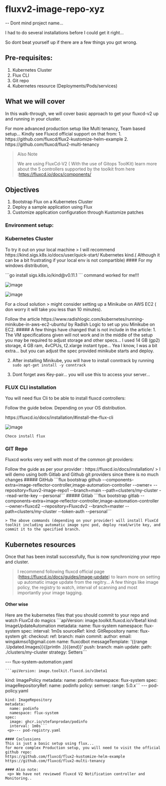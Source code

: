 # fluxv2-image-repo-xyz
-- Dont mind project name... 
 <p> I had to do several installations before I could get it right...
 <p> So dont beat yourself up if there are a few things you got wrong.

## Pre-requisites:
1. Kubernetes Cluster
2. Flux CLI
3. Git repo
4. Kubernetes resource (Deployments/Pods/services)

## What we will cover
In this walk-through, we will cover basic approach to get your fluxcd-v2 up and running in your cluster. 
 <p> For more advanced production setup like Multi tenancy, Team based setup... Kindly see Fluxcd
official support on that from:
1. https://github.com/fluxcd/flux2-kustomize-helm-example
2. https://github.com/fluxcd/flux2-multi-tenancy

> Also Note  <p>We are using FluxCd-V2 ( With the use of Gitops ToolKit) learn more about the 5 controllers supported by the toolkit from here :https://fluxcd.io/docs/components/ 

## Objectives
1. Bootstrap Flux on a Kubernetes Cluster
2. Deploy a sample application using Flux
3. Customize application configuration through Kustomize patches

### Environment setup:
 ### Kubernetes Cluster
 <p> To try it out on your local machine
  > I will recommend https://kind.sigs.k8s.io/docs/user/quick-start/ Kubernetes kind.( Although it can be a bit frustrating if your local env is not compartible)
  #### For my windows distribution,
  <p> ```go install sigs.k8s.io/kind@v0.11.1 ``` command worked for me!!!
 
  ![image](https://user-images.githubusercontent.com/17796294/146667928-85b705b0-25b4-47d0-b1cf-1b3f2e9a8a97.png)

 
 ![image](https://user-images.githubusercontent.com/17796294/146666565-9b9f87c7-61a3-4dbc-80e1-c2605444245d.png)
 
 <p> For a cloud solution
  > might consider setting up a Minikube on AWS EC2 ( don worry it will take you less than 10 minutes).
  <p> Follow the article https://www.radishlogic.com/kubernetes/running-minikube-in-aws-ec2-ubuntu/ by Radish Logic to set up you Minikube on EC2.
 ##### A few things have changed that is not include in the article:
  1. The VM specifications given will not work and in the middle of the setup you may be required to adjust storage and other specs...
  I used 14 GB (gp2) storage, 4 GB ram, 4vCPUs, t2.xlarge instant type... Yea I know, I was a bit extra... but you can adjust the spec provided minikube starts and deploy.
  
  2. After installing Minikube, you will have to install conntrack by running ```sudo apt-get install -y conntrack```
  
  3. Dont forget aws Key-pair... you will use this to access your server...
  
 
 ### FLUX CLI installation
 <p> You will need flux Cli to be able to install fluxcd controllers:
 <p> Follow the guide below. Depending on your OS distribution.
 <p> https://fluxcd.io/docs/installation/#install-the-flux-cli

 ![image](https://user-images.githubusercontent.com/17796294/146667960-632200fe-9308-47c6-a0da-84c5fc50b901.png)

 ```Choco install flux```
 
 ### GIT Repo
  <p> Fluxcd works very well with most of the common git providers: 
  <p> Follow the guide as per your provider : https://fluxcd.io/docs/installation/
 > I will demo using both Gitlab and Github git providers since there is no much changes
  ##### GitHub 
   ```flux bootstrap github --components-extra=image-reflector-controller,image-automation-controller --owner=<git username eg winniegakuru> --repository=fluxv2-image-repo1   --branch=main   --path=clusters/my-cluster  --read-write-key   --personal```
  ##### Gitlab
    ```flux bootstrap gitlab --components-extra=image-reflector-controller,image-automation-controller --owner=fluxcd2  --repository=Fluxcdv2   --branch=master   --path=clusters/my-cluster   --token-auth --personal```
    
    > The above commands (depending on your provider) will install FluxCd toolkit including automatic image sync pod, deploy read/write key, and commit it to the specified branch.
   
  ## Kubernetes resources
 <p> Once that has been install successfully, flux is now synchronizing  your repo and cluster.
     
  >   I recommend  following fluxcd official page (https://fluxcd.io/docs/guides/image-update) to learn more on setting up automatic image update from the regitry...
     A few things like image policy, the registry to watch, interval of scanning and most importantly your image tagging.
     
  #### Other wise 
   <p>   Here are the kubernetes files that you should commit to your repo and watch FluxCd do magics
     ```apiVersion: image.toolkit.fluxcd.io/v1beta1
kind: ImageUpdateAutomation
metadata:
  name: flux-system
  namespace: flux-system
spec:
  interval: 1m0s
  sourceRef:
    kind: GitRepository
    name: flux-system
  git:
    checkout:
      ref:
        branch: main
    commit:
      author:
        email: wingakmso1@gmail.com
        name: fluxcdbot
      messageTemplate: '{{range .Updated.Images}}{{println .}}{{end}}'
    push:
      branch: main
  update:
    path: ./clusters/my-cluster
    strategy: Setters```
    <p> --- flux-system-automation.yaml
    
    ```apiVersion: image.toolkit.fluxcd.io/v1beta1
kind: ImagePolicy
metadata:
  name: podinfo
  namespace: flux-system
spec:
  imageRepositoryRef:
    name: podinfo
  policy:
    semver:
      range: 5.0.x```
--- pod-policy.yaml

```apiVersion: image.toolkit.fluxcd.io/v1beta1
kind: ImageRepository
metadata:
  name: podinfo
  namespace: flux-system
spec:
  image: ghcr.io/stefanprodan/podinfo
  interval: 1m0s```
 <p>--- pod-registry.yaml

#### Coclussions
This is just a basic setup using flux...
for more complex Production setup, you will need to visit the official github repo: 
https://github.com/fluxcd/flux2-kustomize-helm-example
https://github.com/fluxcd/flux2-multi-tenancy

#### Also note:
 <p> We have not reviewed fluxcd V2 Notification controller and Monitoring.. 
   
